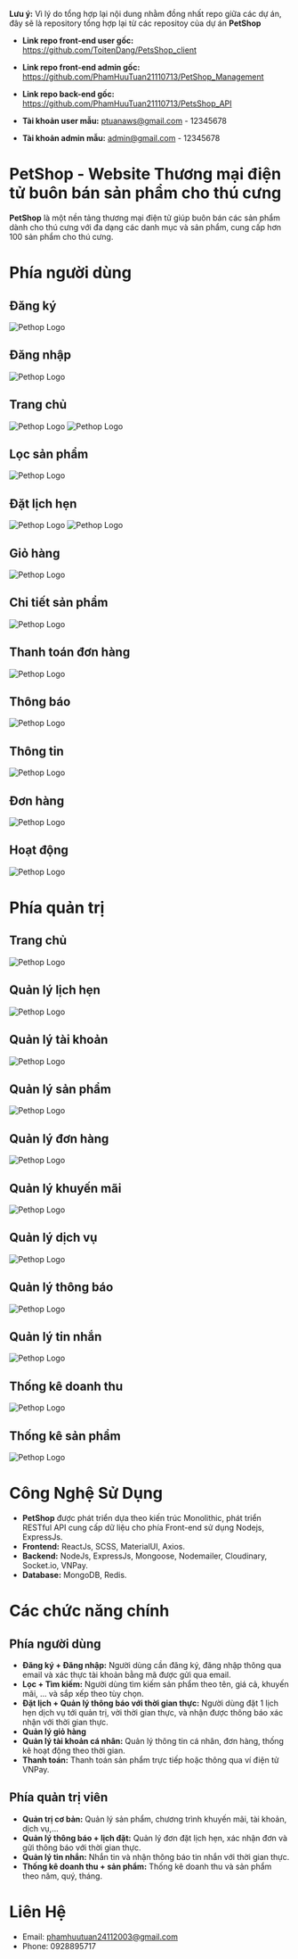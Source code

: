 **Lưu ý:** Vì lý do tổng hợp lại nội dung nhằm đồng nhất repo giữa các dự án, đây sẽ là repository tổng hợp lại từ các repositoy của dự án **PetShop**
- **Link repo front-end user gốc:** https://github.com/ToitenDang/PetsShop_client
- **Link repo front-end admin gốc:** https://github.com/PhamHuuTuan21110713/PetShop_Management
- **Link repo back-end gốc:** https://github.com/PhamHuuTuan21110713/PetsShop_API

- **Tài khoản user mẫu:** ptuanaws@gmail.com - 12345678
- **Tài khoản admin mẫu:** admin@gmail.com - 12345678

# PetShop - Website Thương mại điện tử buôn bán sản phẩm cho thú cưng
**PetShop** là một nền tảng thương mại điện tử giúp buôn bán các sản phẩm dành cho thú cưng với đa dạng các danh mục và sản phẩm, cung cấp hơn 100 sản phẩm cho thú cưng.

# Phía người dùng
## Đăng ký
![Pethop Logo](readme_images/dang-ky.png)
## Đăng nhập
![Pethop Logo](readme_images/dang-nhap.png)
## Trang chủ
![Pethop Logo](readme_images/trang-chu-1.png)
![Pethop Logo](readme_images/trang-chu-2.png)
## Lọc sản phẩm
![Pethop Logo](readme_images/loc-1.png)
## Đặt lịch hẹn
![Pethop Logo](readme_images/dat-lich-1.png)
![Pethop Logo](readme_images/dat-lich-2.png)
## Giỏ hàng
![Pethop Logo](readme_images/gio-hang.png)
## Chi tiết sản phẩm
![Pethop Logo](readme_images/chi-tiet-san-pham.png)
## Thanh toán đơn hàng
![Pethop Logo](readme_images/thanh-toan.png)
## Thông báo
![Pethop Logo](readme_images/thong-bao.png)
## Thông tin
![Pethop Logo](readme_images/thong-tin.png)
## Đơn hàng
![Pethop Logo](readme_images/don-hang.png)
## Hoạt động
![Pethop Logo](readme_images/hoat-dong.png)

# Phía quản trị
## Trang chủ
![Pethop Logo](readme_images/admin_trang-chu.png)
## Quản lý lịch hẹn
![Pethop Logo](readme_images/admin_lich-dat.png)
## Quản lý tài khoản
![Pethop Logo](readme_images/admin_tai-khoan.png)
## Quản lý sản phẩm
![Pethop Logo](readme_images/admin_san-pham.png)
## Quản lý đơn hàng
![Pethop Logo](readme_images/admin_don-hang.png)
## Quản lý khuyến mãi
![Pethop Logo](readme_images/admin_khuyen-mai.png)
## Quản lý dịch vụ
![Pethop Logo](readme_images/admin_dich-vu.png)
## Quản lý thông báo
![Pethop Logo](readme_images/admin_thong-bao.png)
## Quản lý tin nhắn
![Pethop Logo](readme_images/admin_tin-nhan.png)
## Thống kê doanh thu
![Pethop Logo](readme_images/thong_ke_doanh_thu.png)
## Thống kê sản phẩm
![Pethop Logo](readme_images/thong_ke_san_pham.png)

# Công Nghệ Sử Dụng

- **PetShop** được phát triển dựa theo kiến trúc Monolithic, phát triển RESTful API cung cấp dữ liệu cho phía Front-end sử dụng Nodejs, ExpressJs.
- **Frontend:** ReactJs, SCSS, MaterialUI, Axios.
- **Backend:** NodeJs, ExpressJs, Mongoose, Nodemailer, Cloudinary, Socket.io, VNPay.
- **Database:** MongoDB, Redis.

# Các chức năng chính
## Phía người dùng
- **Đăng ký + Đăng nhập:** Người dùng cần đăng ký, đăng nhập thông qua email và xác thực tài khoản bằng mã được gửi qua email.
- **Lọc + Tìm kiếm:** Người dùng tìm kiếm sản phẩm theo tên, giá cả, khuyến mãi, ... và sắp xếp theo tùy chọn.
- **Đặt lịch + Quản lý thông báo với thời gian thực:** Người dùng đặt 1 lịch hẹn dịch vụ tới quản trị, vời thời gian thực, và nhận được thông báo xác nhận với thời gian thực.
- **Quản lý giỏ hàng**
- **Quản lý tài khoản cá nhân:** Quản lý thông tin cá nhân, đơn hàng, thống kê hoạt động theo thời gian.
- **Thanh toán:** Thanh toán sản phẩm trực tiếp hoặc thông qua ví điện tử VNPay.
## Phía quản trị viên
- **Quản trị cơ bản:** Quản lý sản phẩm, chương trình khuyến mãi, tài khoản, dịch vụ,...
- **Quản lý thông báo + lịch đặt:** Quản lý đơn đặt lịch hẹn, xác nhận đơn và gửi thông báo với thời gian thực.
- **Quản lý tin nhắn:** Nhắn tin và nhận thông báo tin nhắn với thời gian thực.
- **Thống kê doanh thu + sản phẩm:** Thống kê doanh thu và sản phẩm theo năm, quý, tháng.

# Liên Hệ
- Email: phamhuutuan24112003@gmail.com
- Phone: 0928895717
